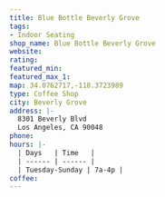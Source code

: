 ```yaml
---
title: Blue Bottle Beverly Grove
tags:
- Indoor Seating
shop_name: Blue Bottle Beverly Grove
website: 
rating: 
featured_min: 
featured_max_1: 
map: 34.0762717,-118.3723989
type: Coffee Shop
city: Beverly Grove
address: |-
  8301 Beverly Blvd
  Los Angeles, CA 90048
phone: 
hours: |-
  | Days   | Time   |
  | ------ | ------ |
  | Tuesday-Sunday | 7a-4p |
coffee: 
---
```


